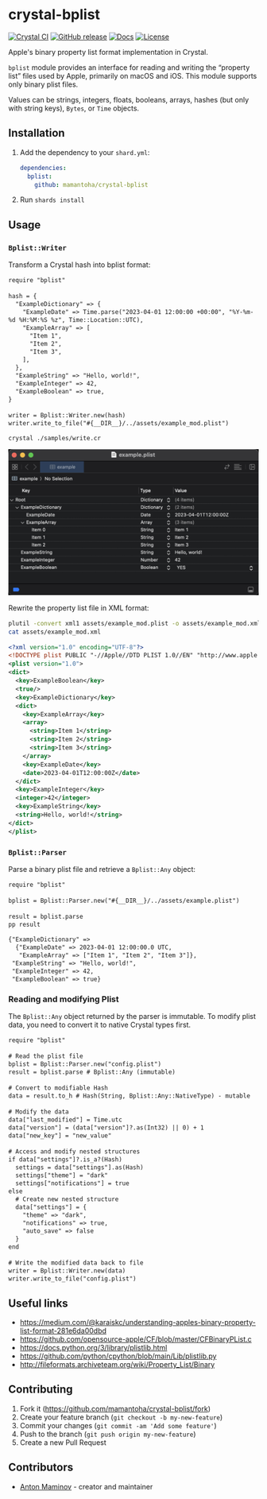 # crystal-bplist

[![Crystal CI](https://github.com/mamantoha/crystal-bplist/actions/workflows/crystal.yml/badge.svg)](https://github.com/mamantoha/crystal-bplist/actions/workflows/crystal.yml)
[![GitHub release](https://img.shields.io/github/release/mamantoha/crystal-bplist.svg)](https://github.com/mamantoha/crystal-bplist/releases)
[![Docs](https://img.shields.io/badge/docs-available-brightgreen.svg)](https://mamantoha.github.io/crystal-bplist/)
[![License](https://img.shields.io/github/license/mamantoha/crystal-bplist.svg)](https://github.com/mamantoha/crystal-bplist/blob/main/LICENSE)

Apple's binary property list format implementation in Crystal.

`bplist` module provides an interface for reading and writing the “property list” files used by Apple, primarily on macOS and iOS.
This module supports only binary plist files.

Values can be strings, integers, floats, booleans, arrays, hashes (but only with string keys), `Bytes`, or `Time` objects.

## Installation

1. Add the dependency to your `shard.yml`:

   ```yaml
   dependencies:
     bplist:
       github: mamantoha/crystal-bplist
   ```

2. Run `shards install`

## Usage

### `Bplist::Writer`

Transform a Crystal hash into bplist format:

```crystal
require "bplist"

hash = {
  "ExampleDictionary" => {
    "ExampleDate" => Time.parse("2023-04-01 12:00:00 +00:00", "%Y-%m-%d %H:%M:%S %z", Time::Location::UTC),
    "ExampleArray" => [
      "Item 1",
      "Item 2",
      "Item 3",
    ],
  },
  "ExampleString" => "Hello, world!",
  "ExampleInteger" => 42,
  "ExampleBoolean" => true,
}

writer = Bplist::Writer.new(hash)
writer.write_to_file("#{__DIR__}/../assets/example_mod.plist")
```

```sh
crystal ./samples/write.cr
```

![example.plist](assets/example.plist.png)

Rewrite the property list file in XML format:

```sh
plutil -convert xml1 assets/example_mod.plist -o assets/example_mod.xml
cat assets/example_mod.xml
```

```xml
<?xml version="1.0" encoding="UTF-8"?>
<!DOCTYPE plist PUBLIC "-//Apple//DTD PLIST 1.0//EN" "http://www.apple.com/DTDs/PropertyList-1.0.dtd">
<plist version="1.0">
<dict>
  <key>ExampleBoolean</key>
  <true/>
  <key>ExampleDictionary</key>
  <dict>
    <key>ExampleArray</key>
    <array>
      <string>Item 1</string>
      <string>Item 2</string>
      <string>Item 3</string>
    </array>
    <key>ExampleDate</key>
    <date>2023-04-01T12:00:00Z</date>
  </dict>
  <key>ExampleInteger</key>
  <integer>42</integer>
  <key>ExampleString</key>
  <string>Hello, world!</string>
</dict>
</plist>
```

### `Bplist::Parser`

Parse a binary plist file and retrieve a `Bplist::Any` object:

```crystal
require "bplist"

bplist = Bplist::Parser.new("#{__DIR__}/../assets/example.plist")

result = bplist.parse
pp result
```

```crystal
{"ExampleDictionary" =>
  {"ExampleDate" => 2023-04-01 12:00:00.0 UTC,
   "ExampleArray" => ["Item 1", "Item 2", "Item 3"]},
 "ExampleString" => "Hello, world!",
 "ExampleInteger" => 42,
 "ExampleBoolean" => true}
```

### Reading and modifying Plist

The `Bplist::Any` object returned by the parser is immutable. To modify plist data, you need to convert it to native Crystal types first.

```crystal
require "bplist"

# Read the plist file
bplist = Bplist::Parser.new("config.plist")
result = bplist.parse # Bplist::Any (immutable)

# Convert to modifiable Hash
data = result.to_h # Hash(String, Bplist::Any::NativeType) - mutable

# Modify the data
data["last_modified"] = Time.utc
data["version"] = (data["version"]?.as(Int32) || 0) + 1
data["new_key"] = "new_value"

# Access and modify nested structures
if data["settings"]?.is_a?(Hash)
  settings = data["settings"].as(Hash)
  settings["theme"] = "dark"
  settings["notifications"] = true
else
  # Create new nested structure
  data["settings"] = {
    "theme" => "dark",
    "notifications" => true,
    "auto_save" => false
  }
end

# Write the modified data back to file
writer = Bplist::Writer.new(data)
writer.write_to_file("config.plist")
```

## Useful links

- https://medium.com/@karaiskc/understanding-apples-binary-property-list-format-281e6da00dbd
- https://github.com/opensource-apple/CF/blob/master/CFBinaryPList.c
- https://docs.python.org/3/library/plistlib.html
- https://github.com/python/cpython/blob/main/Lib/plistlib.py
- http://fileformats.archiveteam.org/wiki/Property_List/Binary

## Contributing

1. Fork it (<https://github.com/mamantoha/crystal-bplist/fork>)
2. Create your feature branch (`git checkout -b my-new-feature`)
3. Commit your changes (`git commit -am 'Add some feature'`)
4. Push to the branch (`git push origin my-new-feature`)
5. Create a new Pull Request

## Contributors

- [Anton Maminov](https://github.com/mamantoha) - creator and maintainer
